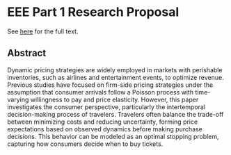 # EEE Part 1 Research Proposal

See [here](/Paper/rp.pdf) for the full text.

## Abstract

Dynamic pricing strategies are widely employed in markets with perishable inventories, such as airlines and entertainment events, to optimize revenue. Previous studies have focused on firm-side pricing strategies under the assumption that consumer arrivals follow a Poisson process with time-varying willingness to pay and price elasticity. However, this paper investigates the consumer perspective, particularly the intertemporal decision-making process of travelers. Travelers often balance the trade-off between minimizing costs and reducing uncertainty, forming price expectations based on observed dynamics before making purchase decisions. This behavior can be modeled as an optimal stopping problem, capturing how consumers decide when to buy tickets. 

